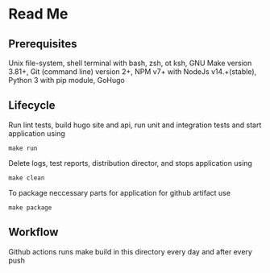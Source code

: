 # Read Me

## Prerequisites
Unix file-system, shell terminal with bash, zsh, ot ksh, GNU Make version 3.81+, Git (command line) version 2+, NPM v7+ with NodeJs v14.+(stable), Python 3 with pip module, GoHugo

## Lifecycle
Run lint tests, build hugo site and api, run unit and integration tests and start application using
```
make run
```
Delete logs, test reports, distribution director, and stops application using
```
make clean
```
To package neccessary parts for application for github artifact use
```
make package
```

## Workflow

Github actions runs make build in this directory every day and after every push
